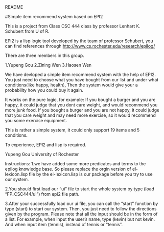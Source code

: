 README

#Simple item recommend system based on EPI2

This is a project from Class CSC 444 class by professor Lenhart K. Schubert from U of R.

EPi2 is a lisp logic tool developed by the team of professor Schubert, you can find references through
http://www.cs.rochester.edu/research/epilog/

There are three members in this group.

1.Yupeng Gou
2.Zining Wen
3.Haosen Wen

We have devloped a simple item recommend system with the help of EPI2.
You just need to choose what you have bought from our list and under what conditions(like happy, health),
Then the system would give your a probability how you could buy it again.

It works on the pure logic, for example:
If you bought a burger and you are happy, it could judge that you dont care weight, and would recommend you more junk food.
If you bought a burger and you are not happy, it could judge that you care weight and may need more exercise, so it would recommend you some exercise equipment.

This is rather a simple system, it could only support 19 items and 5 conditions.

To experience, EPI2 and lisp is required.

Yupeng Gou
University of Rochester

Instructions:
1.we have added some more predicates and terms to the epilog knowledge base. So please replace the orgin version of el-lexicon.lisp file by the el-lexicon.lisp is our package before you try to use our system.


2.You should first load our “ui” file to start the whole system by type (load “FP_CSC444/ui”) from epi2 file path.


3.After your successfully load our ui file, you can call the “start” function by type (start) to start our system. Then, you just need to follow the directions given by the program. Please note that all the input should be in the form of a list. For example, when input the user’s name, type (kevin) but not kevin. And when input item (tennis), instead of tennis or “tennis”.